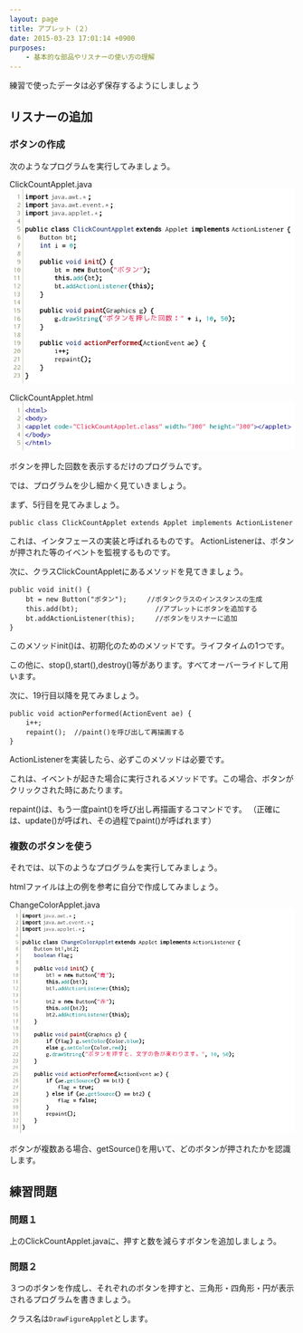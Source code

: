 ```yaml
---
layout: page
title: アプレット（２）
date: 2015-03-23 17:01:14 +0900
purposes:
    - 基本的な部品やリスナーの使い方の理解
---
```


練習で使ったデータは必ず保存するようにしましょう

リスナーの追加
--------------

### ボタンの作成

次のようなプログラムを実行してみましょう。

ClickCountApplet.java
![](./pic/ClickCountApplet.java.png)

ClickCountApplet.html
![](./pic/ClickCountApplet.html.png)

ボタンを押した回数を表示するだけのプログラムです。

では、プログラムを少し細かく見ていきましょう。

まず、5行目を見てみましょう。

    public class ClickCountApplet extends Applet implements ActionListener

これは、インタフェースの実装と呼ばれるものです。
ActionListenerは、ボタンが押された等のイベントを監視するものです。

次に、クラスClickCountAppletにあるメソッドを見てきましょう。

    public void init() {
    	bt = new Button("ボタン");		//ボタンクラスのインスタンスの生成
    	this.add(bt);				    //アプレットにボタンを追加する
    	bt.addActionListener(this);		//ボタンをリスナーに追加
    }

このメソッドinit()は、初期化のためのメソッドです。ライフタイムの1つです。

この他に、stop(),start(),destroy()等があります。すべてオーバーライドして用います。

次に、19行目以降を見てみましょう。

    public void actionPerformed(ActionEvent ae) {
    	i++;
    	repaint();	//paint()を呼び出して再描画する
    }

ActionListenerを実装したら、必ずこのメソッドは必要です。

これは、イベントが起きた場合に実行されるメソッドです。この場合、ボタンがクリックされた時にあたります。

repaint()は、もう一度paint()を呼び出し再描画するコマンドです。
（正確には、update()が呼ばれ、その過程でpaint()が呼ばれます）

### 複数のボタンを使う

それでは、以下のようなプログラムを実行してみましょう。

htmlファイルは上の例を参考に自分で作成してみましょう。

ChangeColorApplet.java
![](./pic/ChangeColorApplet.java.png)

ボタンが複数ある場合、getSource()を用いて、どのボタンが押されたかを認識します。

練習問題
--------------

### 問題１

上のClickCountApplet.javaに、押すと数を減らすボタンを追加しましょう。

### 問題２

３つのボタンを作成し、それぞれのボタンを押すと、三角形・四角形・円が表示されるプログラムを書きましょう。

クラス名は`DrawFigureApplet`とします。
